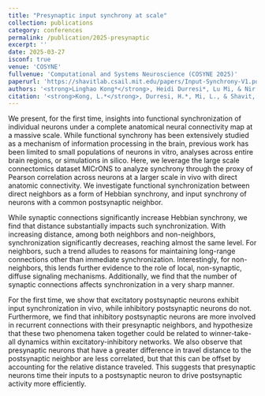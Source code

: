 ```yaml
---
title: "Presynaptic input synchrony at scale"
collection: publications
category: conferences
permalink: /publication/2025-presynaptic
excerpt: ''
date: 2025-03-27
isconf: true
venue: 'COSYNE'
fullvenue: 'Computational and Systems Neuroscience (COSYNE 2025)'
paperurl: 'https://shavitlab.csail.mit.edu/papers/Input-Synchrony-V1.pdf'
authors: '<strong>Linghao Kong*</strong>, Heidi Durresi*, Lu Mi, & Nir N. Shavit'
citation: '<strong>Kong, L.*</strong>, Durresi, H.*, Mi, L., & Shavit, N. N. (2025, March). Presynaptic input synchrony at scale [Poster presentation]. Computational and Systems Neuroscience (COSYNE 2025), Montreal, QC, Canada.'
---
```


We present, for the first time, insights into functional synchronization of individual neurons under a complete anatomical neural connectivity map at a massive scale. While functional synchrony has been extensively studied as a mechanism of information processing in the brain, previous work has been limited to small populations of neurons in vitro, analyses across entire brain regions, or simulations in silico. Here, we leverage the large scale connectomics dataset MICrONS to analyze synchrony through the proxy of Pearson correlation across neurons at a larger scale in vivo with direct anatomic connectivity. We investigate functional synchronization between direct neighbors as a form of Hebbian synchrony, and input synchrony of neurons with a common postsynaptic neighbor. 

While synaptic connections significantly increase Hebbian synchrony, we find that distance substantially impacts such synchronization. With increasing distance, among both neighbors and non-neighbors, synchronization significantly decreases, reaching almost the same level. For neighbors, such a trend alludes to reasons for maintaining long-range connections other than immediate synchronization. Interestingly, for non-neighbors, this lends further evidence to the role of local, non-synaptic, diffuse signaling mechanisms. Additionally, we find that the number of synaptic connections affects synchronization in a very sharp manner. 

For the first time, we show that excitatory postsynaptic neurons exhibit input synchronization in vivo, while inhibitory postsynaptic neurons do not. Furthermore, we find that inhibitory postsynaptic neurons are more involved in recurrent connections with their presynaptic neighbors, and hypothesize that these two phenomena taken together could be related to winner-take-all dynamics within excitatory-inhibitory networks. We also observe that presynaptic neurons that have a greater difference in travel distance to the postsynaptic neighbor are less correlated, but that this can be offset by accounting for the relative distance traveled. This suggests that presynaptic neurons time their inputs to a postsynaptic neuron to drive postsynaptic activity more efficiently.